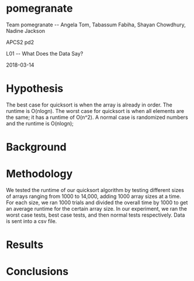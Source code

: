 # pomegranate
Team pomegranate -- Angela Tom, Tabassum Fabiha, Shayan Chowdhury, Nadine Jackson

APCS2 pd2

L01 -- What Does the Data Say?

2018-03-14

# Hypothesis
The best case for quicksort is when the array is already in order. The runtime is O(nlogn).
The worst case for quicksort is when all elements are the same; it has a runtime of O(n^2).
A normal case is randomized numbers and the runtime is O(nlogn);

# Background


# Methodology
We tested the runtime of our quicksort algorithm by testing different sizes of arrays ranging from 1000 to 14,000, adding 1000 array sizes at a time.
For each size, we ran 1000 trials and divided the overall time by 1000 to get an average runtime for the certain array size.
In our experiment, we ran the worst case tests, best case tests, and then normal tests respectively.
Data is sent into a csv file.

# Results


# Conclusions


